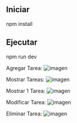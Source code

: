 ## Iniciar
npm install

## Ejecutar
npm run dev


Agregar Tarea:
![imagen](https://github.com/sergioab7/spring4-new/assets/10132565/ee20b28a-84c5-45c9-bb21-019816871796)

Mostrar Tareas:
![imagen](https://github.com/sergioab7/spring4-new/assets/10132565/27022c1d-2e4d-4af5-9991-3aa78b499b07)

Mostrar 1 Tarea:
![imagen](https://github.com/sergioab7/spring4-new/assets/10132565/e3b29088-4a00-4373-8afb-c347b3209b2e)

Modificar Tarea:
![imagen](https://github.com/sergioab7/spring4-new/assets/10132565/0c053939-4b46-45bc-8eec-677160355244)

Eliminar Tarea:
![imagen](https://github.com/sergioab7/spring4-new/assets/10132565/82eb8dd3-5202-4fe6-bf38-03bbab8425b7)

